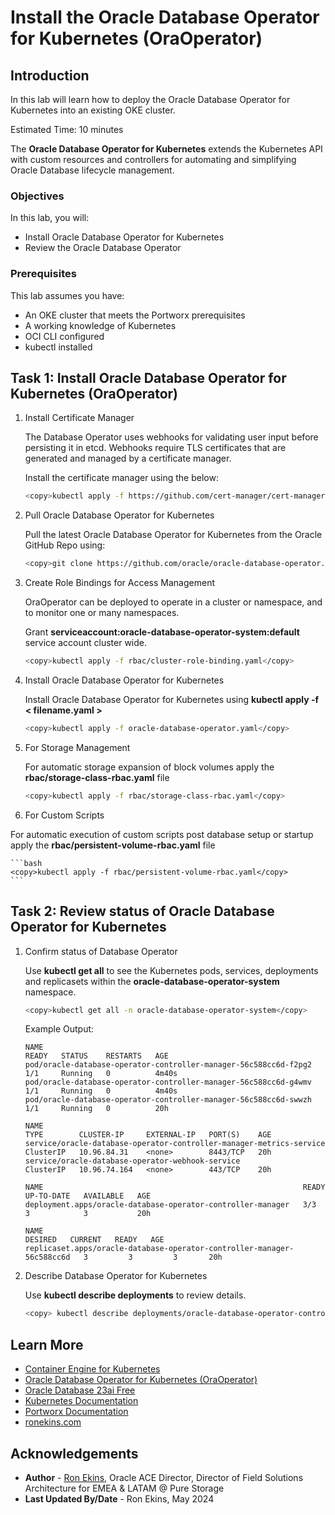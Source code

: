 # Install the Oracle Database Operator for Kubernetes (OraOperator)

## Introduction

In this lab will learn how to deploy the Oracle Database Operator for Kubernetes into an existing OKE cluster.

Estimated Time: 10 minutes

The **Oracle Database Operator for Kubernetes** extends the Kubernetes API with custom resources and controllers for automating and simplifying Oracle Database lifecycle management.

### Objectives

In this lab, you will:

* Install Oracle Database Operator for Kubernetes
* Review the Oracle Database Operator

### Prerequisites

This lab assumes you have:

* An OKE cluster that meets the Portworx prerequisites
* A working knowledge of Kubernetes
* OCI CLI configured
* kubectl installed

## Task 1: Install Oracle Database Operator for Kubernetes (OraOperator)

1. Install Certificate Manager

   The Database Operator uses webhooks for validating user input before persisting it in etcd. Webhooks require TLS certificates that are generated and managed by a certificate manager.

   Install the certificate manager using the below:

    ```bash
    <copy>kubectl apply -f https://github.com/cert-manager/cert-manager/releases/download/v1.14.4/cert-manager.yaml </copy>
    ```

2. Pull Oracle Database Operator for Kubernetes

   Pull the latest Oracle Database Operator for Kubernetes from the Oracle GitHub Repo using:

     ```bash
     <copy>git clone https://github.com/oracle/oracle-database-operator.git</copy>
     ```

3. Create Role Bindings for Access Management

   OraOperator can be deployed to operate in a cluster or namespace, and to monitor one or many namespaces.

   Grant **serviceaccount:oracle-database-operator-system:default** service account cluster wide.

     ```bash
     <copy>kubectl apply -f rbac/cluster-role-binding.yaml</copy>
     ```

4. Install Oracle Database Operator for Kubernetes

   Install Oracle Database Operator for Kubernetes using **kubectl apply -f < filename.yaml >**

     ```bash
     <copy>kubectl apply -f oracle-database-operator.yaml</copy>
     ```

5. For Storage Management

   For automatic storage expansion of block volumes apply the **rbac/storage-class-rbac.yaml** file

    ```bash
    <copy>kubectl apply -f rbac/storage-class-rbac.yaml</copy>
    ```

6. For Custom Scripts

  For automatic execution of custom scripts post database setup or startup apply the **rbac/persistent-volume-rbac.yaml** file

    ```bash
    <copy>kubectl apply -f rbac/persistent-volume-rbac.yaml</copy>
    ```

## Task 2: Review status of Oracle Database Operator for Kubernetes

1. Confirm status of Database Operator

   Use **kubectl get all** to see the Kubernetes pods, services, deployments and replicasets within the **oracle-database-operator-system** namespace.

    ```bash
    <copy>kubectl get all -n oracle-database-operator-system</copy>
    ```

   Example Output:

    ```text
    NAME                                                               READY   STATUS    RESTARTS   AGE
    pod/oracle-database-operator-controller-manager-56c588cc6d-f2pg2   1/1     Running   0          4m40s
    pod/oracle-database-operator-controller-manager-56c588cc6d-g4wmv   1/1     Running   0          4m40s
    pod/oracle-database-operator-controller-manager-56c588cc6d-swwzh   1/1     Running   0          20h

    NAME                                                                  TYPE        CLUSTER-IP     EXTERNAL-IP   PORT(S)    AGE
    service/oracle-database-operator-controller-manager-metrics-service   ClusterIP   10.96.84.31    <none>        8443/TCP   20h
    service/oracle-database-operator-webhook-service                      ClusterIP   10.96.74.164   <none>        443/TCP    20h

    NAME                                                          READY   UP-TO-DATE   AVAILABLE   AGE
    deployment.apps/oracle-database-operator-controller-manager   3/3     3            3           20h

    NAME                                                                     DESIRED   CURRENT   READY   AGE
    replicaset.apps/oracle-database-operator-controller-manager-56c588cc6d   3         3         3       20h
    ```

2. Describe Database Operator for Kubernetes

   Use **kubectl describe deployments** to review details.

    ```bash
    <copy> kubectl describe deployments/oracle-database-operator-controller-manager -n oracle-database-operator-system </copy>
    ````

## Learn More

* [Container Engine for Kubernetes](https://docs.oracle.com/en-us/iaas/Content/ContEng/home.htm)
* [Oracle Database Operator for Kubernetes (OraOperator)](https://github.com/oracle/oracle-database-operator)
* [Oracle Database 23ai Free](https://www.oracle.com/database/free/)
* [Kubernetes Documentation](https://kubernetes.io/docs/home/)
* [Portworx Documentation](https://docs.portworx.com/portworx-enterprise/)
* [ronekins.com](https://ronekins.com/)

## Acknowledgements

* **Author** - [Ron Ekins](https://ace.oracle.com/apex/ace/profile/ronekins), Oracle ACE Director, Director of Field Solutions Architecture for EMEA & LATAM @ Pure Storage
* **Last Updated By/Date** - Ron Ekins, May 2024
